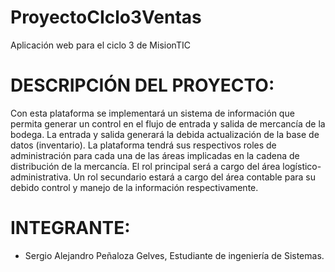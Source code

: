 # ProyectoCIclo3Ventas
Aplicación web para el ciclo 3 de MisionTIC

# DESCRIPCIÓN DEL PROYECTO:
Con esta plataforma se implementará un sistema de información que permita generar un control en el flujo de entrada y salida de mercancía de la bodega. La entrada y salida generará la debida actualización de la base de datos (inventario).
La plataforma tendrá sus respectivos roles de administración para cada una de las áreas implicadas en la cadena de distribución de la mercancía. El rol principal será a cargo del área logístico-administrativa. Un rol secundario estará a cargo del área contable para su debido control y manejo de la información respectivamente.
# INTEGRANTE:
- Sergio Alejandro Peñaloza Gelves, Estudiante de ingeniería de Sistemas. 

